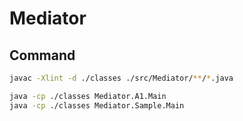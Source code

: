 # Mediator

## Command

```sh
javac -Xlint -d ./classes ./src/Mediator/**/*.java

java -cp ./classes Mediator.A1.Main
java -cp ./classes Mediator.Sample.Main
```

